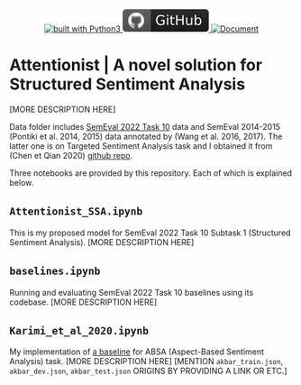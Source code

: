 <div align="center">
<a href="https://www.python.org/">
    <img src="https://img.shields.io/badge/built%20with-Python3-green.svg" alt="built with Python3"/>
</a>
<a href="https://github.com/Sharif-SLPL/image-captioning">
    <img src="https://github.com/aleen42/badges/raw/master/src/github.svg" alt="hosted on Github"/>
</a>
<a href="https://colab.research.google.com/github/Sharif-SLPL/ Attentionist-a-novel-solution-for-structured-sentiment-analysis/blob/master">
    <img src="https://colab.research.google.com/assets/colab-badge.svg" alt="Document"/>
</a>
</div>

# Attentionist | A novel solution for Structured Sentiment Analysis

\[MORE DESCRIPTION HERE\]

Data folder includes [SemEval 2022 Task 10](https://github.com/jerbarnes/semeval22_structured_sentiment) data and SemEval 2014-2015 (Pontiki et al. 2014, 2015) data annotated by (Wang et al. 2016, 2017). The latter one is on Targeted Sentiment Analysis task and I obtained it from (Chen et Qian 2020) [github repo](https://github.com/NLPWM-WHU/RACL).

Three notebooks are provided by this repository. Each of which is explained below.

## `Attentionist_SSA.ipynb`
This is my proposed model for SemEval 2022 Task 10 Subtask 1 (Structured Sentiment Analysis).
\[MORE DESCRIPTION HERE\]

## `baselines.ipynb`
Running and evaluating SemEval 2022 Task 10 baselines using its codebase.
\[MORE DESCRIPTION HERE\]

## `Karimi_et_al_2020.ipynb`
My implementation of [a baseline](https://github.com/IMPLabUniPr/BERT-for-ABSA) for ABSA (Aspect-Based Sentiment Analysis) task.
\[MORE DESCRIPTION HERE\]
\[MENTION `akbar_train.json`, `akbar_dev.json`, `akbar_test.json` ORIGINS BY PROVIDING A LINK OR ETC.\]
